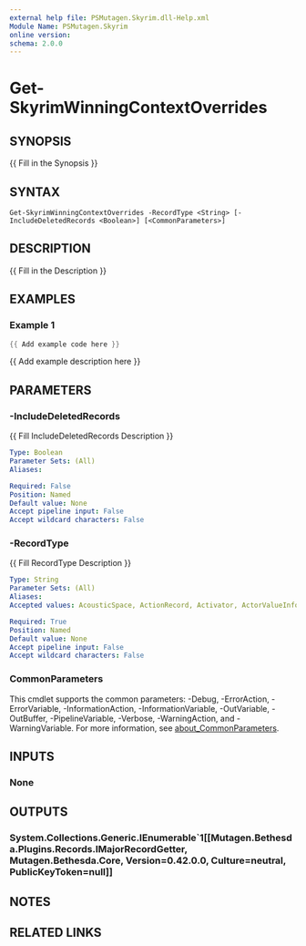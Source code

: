 ```yaml
---
external help file: PSMutagen.Skyrim.dll-Help.xml
Module Name: PSMutagen.Skyrim
online version:
schema: 2.0.0
---
```


# Get-SkyrimWinningContextOverrides

## SYNOPSIS
{{ Fill in the Synopsis }}

## SYNTAX

```
Get-SkyrimWinningContextOverrides -RecordType <String> [-IncludeDeletedRecords <Boolean>] [<CommonParameters>]
```

## DESCRIPTION
{{ Fill in the Description }}

## EXAMPLES

### Example 1
```powershell
{{ Add example code here }}
```

{{ Add example description here }}

## PARAMETERS

### -IncludeDeletedRecords
{{ Fill IncludeDeletedRecords Description }}

```yaml
Type: Boolean
Parameter Sets: (All)
Aliases:

Required: False
Position: Named
Default value: None
Accept pipeline input: False
Accept wildcard characters: False
```

### -RecordType
{{ Fill RecordType Description }}

```yaml
Type: String
Parameter Sets: (All)
Aliases:
Accepted values: AcousticSpace, ActionRecord, Activator, ActorValueInformation, AddonNode, AlchemicalApparatus, Ammunition, AnimatedObject, APlacedTrap, Armor, ArmorAddon, ArtObject, AssociationType, AStoryManagerNode, BodyPartData, Book, CameraPath, CameraShot, Cell, Class, Climate, CollisionLayer, ColorRecord, CombatStyle, ConstructibleObject, Container, Debris, DefaultObjectManager, DialogBranch, DialogResponses, DialogTopic, DialogView, Door, DualCastData, EffectShader, EncounterZone, EquipType, Explosion, Eyes, Faction, Flora, Footstep, FootstepSet, FormList, Furniture, GameSetting, Global, Grass, Hair, Hazard, HeadPart, IdleAnimation, IdleMarker, ImageSpace, ImageSpaceAdapter, Impact, ImpactDataSet, Ingestible, Ingredient, Key, Keyword, Landscape, LandscapeTexture, LensFlare, LeveledItem, LeveledNpc, LeveledSpell, Light, LightingTemplate, LoadScreen, Location, LocationReferenceType, MagicEffect, MaterialObject, MaterialType, Message, MiscItem, MoveableStatic, MovementType, MusicTrack, MusicType, NavigationMesh, NavigationMeshInfoMap, Npc, ObjectEffect, Outfit, Package, Perk, PlacedNpc, PlacedObject, Projectile, Quest, Race, Region, Relationship, ReverbParameters, Scene, Scroll, ShaderParticleGeometry, Shout, SkyrimMajorRecord, SoulGem, SoundCategory, SoundDescriptor, SoundMarker, SoundOutputModel, Spell, Static, TalkingActivator, TextureSet, Tree, VisualEffect, VoiceType, VolumetricLighting, Water, Weapon, Weather, WordOfPower, Worldspace, IPlaceableObject, IReferenceableObject, IExplodeSpawn, IIdleRelation, IObjectId, IItem, IItemOrList, IConstructible, IOutfitTarget, IBindableEquipment, IComplexLocation, IDialog, IOwner, IRelatable, IRegionTarget, IAliasVoiceType, ILockList, IWorldspaceOrList, IVoiceTypeOrList, INpcOrList, IWeaponOrList, ISpellOrList, IPlacedTrapTarget, IHarvestTarget, IMagicItem, IKeywordLinkedReference, INpcSpawn, ISpellRecord, IEmittance, ILocationRecord, IKnowable, IEffectRecord, ILinkedReference, IPlaced, IPlacedSimple, IPlacedThing, ISound

Required: True
Position: Named
Default value: None
Accept pipeline input: False
Accept wildcard characters: False
```

### CommonParameters
This cmdlet supports the common parameters: -Debug, -ErrorAction, -ErrorVariable, -InformationAction, -InformationVariable, -OutVariable, -OutBuffer, -PipelineVariable, -Verbose, -WarningAction, and -WarningVariable. For more information, see [about_CommonParameters](http://go.microsoft.com/fwlink/?LinkID=113216).

## INPUTS

### None

## OUTPUTS

### System.Collections.Generic.IEnumerable`1[[Mutagen.Bethesda.Plugins.Records.IMajorRecordGetter, Mutagen.Bethesda.Core, Version=0.42.0.0, Culture=neutral, PublicKeyToken=null]]

## NOTES

## RELATED LINKS
